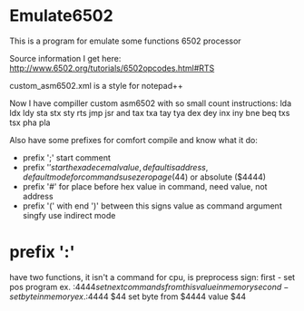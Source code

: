 # Emulate6502
This is a program for  emulate some functions 6502 processor

Source information I get here: http://www.6502.org/tutorials/6502opcodes.html#RTS

custom_asm6502.xml is a style for notepad++

Now I have compiller custom asm6502 with so small count instructions:
lda ldx ldy sta stx sty rts jmp jsr and tax txa tay tya dex dey inx iny bne beq txs tsx pha pla

Also have some prefixes for comfort compile and know what it do:

- prefix ';' start comment
- prefix '$' start hexadecemal value, default is address, default mode for commands use zero page ($44) or absolute ($4444)
- prefix '#' for place before hex value in command, need value, not address
- prefix '(' with end ')' between this signs value as command argument singfy use indirect mode
# prefix ':'
have two functions, it isn't a command for cpu, is preprocess sign: 
first - set pos program ex. :$4444 set next commands from this value in memory 
second - set byte in memory ex. :$4444 $44 set byte from $4444 value $44 
